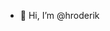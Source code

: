 - 👋 Hi, I’m @hroderik
<!---
hroderik/hroderik is a ✨ special ✨ repository because its `README.md` (this file) appears on your GitHub profile.
You can click the Preview link to take a look at your changes.
--->
